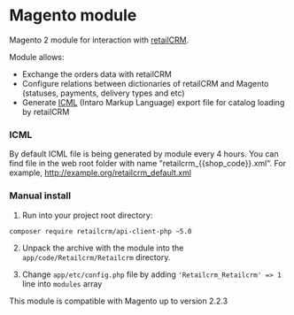 Magento module
==============

Magento 2 module for interaction with [retailCRM](http://www.retailcrm.ru).

Module allows:

* Exchange the orders data with retailCRM
* Configure relations between dictionaries of retailCRM and Magento (statuses, payments, delivery types and etc)
* Generate [ICML](http://www.retailcrm.ru/docs/Developers/ICML) (Intaro Markup Language) export file for catalog loading by retailCRM

### ICML

By default ICML file is being generated by module every 4 hours. You can find file in the web root folder with name "retailcrm_{{shop_code}}.xml". For example, http://example.org/retailcrm_default.xml

### Manual install


1) Run into your project root directory:
```bash
composer require retailcrm/api-client-php ~5.0
```

2) Unpack the archive with the module into the `app/code/Retailcrm/Retailcrm` directory.

3) Change `app/etc/config.php` file by adding `'Retailcrm_Retailcrm' => 1` line into `modules` array


This module is compatible with Magento up to version 2.2.3
